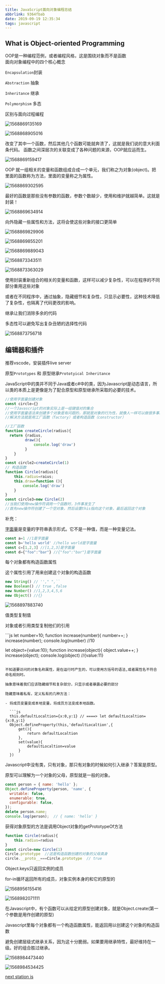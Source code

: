 ```yaml
---
title: JavaScript面向对象编程总结
abbrlink: 9364fbab
date: 2019-09-19 12:35:34
tags: javascript
---
```


## What is Object-oriented Programming

<div class="note info">OOP是一种编程范例，或者编程风格，这是围绕对象而不是函数</div>
面向对象编程中的四个核心概念

`Encapsulation`封装

`Abstraction` 抽象

`Inheritance` 继承

`Polymorphism` 多态

区别与面向过程编程

<!-- more-->

![1568869135169](JavaScript%E9%9D%A2%E5%90%91%E5%AF%B9%E8%B1%A1%E7%BC%96%E7%A8%8B%E6%80%BB%E7%BB%93/1568869135169.png)

![1568868905016](JavaScript%E9%9D%A2%E5%90%91%E5%AF%B9%E8%B1%A1%E7%BC%96%E7%A8%8B%E6%80%BB%E7%BB%93/1568868905016.png)

<div class="note danger">改变了其中一个函数，然后其他几个函数可能就奔溃了，这就是我们说的意大利面条代码。
函数之间深层次的关联变成了各种问题的来源，OOP就应运而生。</div>

![1568869159417](JavaScript%E9%9D%A2%E5%90%91%E5%AF%B9%E8%B1%A1%E7%BC%96%E7%A8%8B%E6%80%BB%E7%BB%93/1568869159417.png)

OOP 就一组相关的变量和函数组成合成一个单元，我们称之为对象(object)。把里面的函数称为方法，里面的变量称之为属性。

![1568869302595](JavaScript%E9%9D%A2%E5%90%91%E5%AF%B9%E8%B1%A1%E7%BC%96%E7%A8%8B%E6%80%BB%E7%BB%93/1568869302595.png)

最好的函数是那些没有参数的函数，参数个数越少，使用和维护就越简单。这就是封装！

![1568869634914](JavaScript%E9%9D%A2%E5%90%91%E5%AF%B9%E8%B1%A1%E7%BC%96%E7%A8%8B%E6%80%BB%E7%BB%93/1568869634914.png)

向外隐藏一些属性和方法，这将会使这些对象的接口更简单

![1568869829906](JavaScript%E9%9D%A2%E5%90%91%E5%AF%B9%E8%B1%A1%E7%BC%96%E7%A8%8B%E6%80%BB%E7%BB%93/1568869829906.png)

![1568869855201](JavaScript%E9%9D%A2%E5%90%91%E5%AF%B9%E8%B1%A1%E7%BC%96%E7%A8%8B%E6%80%BB%E7%BB%93/1568869855201.png)

![1568869889043](JavaScript%E9%9D%A2%E5%90%91%E5%AF%B9%E8%B1%A1%E7%BC%96%E7%A8%8B%E6%80%BB%E7%BB%93/1568869889043.png)

![1568873343511](JavaScript%E9%9D%A2%E5%90%91%E5%AF%B9%E8%B1%A1%E7%BC%96%E7%A8%8B%E6%80%BB%E7%BB%93/1568873343511.png)

![1568873363029](JavaScript%E9%9D%A2%E5%90%91%E5%AF%B9%E8%B1%A1%E7%BC%96%E7%A8%8B%E6%80%BB%E7%BB%93/1568873363029.png)

使用封装重新组合的相关的变量和函数，这样可以减少复杂性，可以在程序的不同部分重用这些对象

或者在不同程序中，通过抽象，隐藏细节和复杂性，只显示必要性，这种技术降低了复杂性，也隔离了代码更改的影响。

继承让我们消除多余的代码

多态性可以避免写出复杂丑陋的选择性代码

![1568873756718](JavaScript%E9%9D%A2%E5%90%91%E5%AF%B9%E8%B1%A1%E7%BC%96%E7%A8%8B%E6%80%BB%E7%BB%93/1568873756718.png)

## 编辑器和插件

推荐vscode，安装插件live server

原型`Prototypes` 和 原型继承`Prototyical Inheritance`

JavaScript中的类并不同于Java或者c#中的类，因为Javascript是动态语言，所以类的本质上是更像是为了配合原型和原型继承所采取的必要的技术。

```javascript
//使用字面量创建对象
const circle={} 
//一个Javascript的对象实际上是一组键值对的集合
//使用字面量语法来创建多个对象是有问题的，那就是对象的行为性，就像人一样可以做很多事就叫做行为性。
//解决方法就是用工厂函数（factory）或者构造函数（constructor）

//工厂函数
function createCircle(radius){
  return {radius,
         draw(){
             console.log('draw')
         }
    }
}
const circle2=createCircle(1)
// 构造函数
function Circle(radius){
    this.radius=raius;
    this.draw=function (){
        console.log('draw')
    }
}
const circle3=new Circle(2)
//当我们使用new操作符调用一个函数时，3件事发生了
//首先new操作符创建了一个空对象，然后设置this指向这个对象，最后返回这个对象
```

补充：

[字面量](https://www.baidu.com/s?wd=字面量&tn=SE_PcZhidaonwhc_ngpagmjz&rsv_dl=gh_pc_zhidao)是变量的字符串表示形式。它不是一种值，而是一种变量记法。

```javascript
const a=1 //1是字面量
const b='hello world' //hello world是字面量
const c=[1,2,3] //[1,2,3]是字面量
const d={"foo":"bar"} //{"foo":"bar"}是字面量
```

每个对象都有构造函数属性

这个属性引用了用来创建这个对象的构造函数

```javascript
new String() // ''," ",``
new Boolean() // true ,false
new Number() //1,2,3,4,5,6
new Object() //{}
```

![1568897883740](JavaScript%E9%9D%A2%E5%90%91%E5%AF%B9%E8%B1%A1%E7%BC%96%E7%A8%8B%E6%80%BB%E7%BB%93/1568897883740.png)

<div class="note info"><p>值类型复制值</p><p>对象或者引用类型复制他们的引用</p></div>
```js
let number=10;
function increase(number){
    number++;
}
increase(number);
console.log(number) //10

let object={value:10};
function increase(object){
    object.value++;
}
increase(object);
console.log(object) //{value:11}
```

不知道要访问的对象名称属性，是在运行时产生的，可以使用方括号的语法,或者属性名不符合命名规则时。

抽象意味着我们应该隐藏细节和复杂部分，只显示或者暴露必要的部分

隐藏意味着私有，定义私有的几种方法：

- 将成员变量变成本地变量，将成员方法变成本地函数。

  ```js
  this.defaultLocaltion={x:0,y:1} // ====> let defaultLocaltion={x:0,y:1}
  Object.defineProperty(this,'defaultLocaltion',{
      get(){
          return defaultLocaltion
      },
      set(value){
          defaultLocaltion=value
      }
  })
  ```


Javascript中没有类，只有对象，那只有对象的时候如何引入继承？答案是原型。

原型可以理解为一个对象的父母，原型就是一般的对象。

```javascript
const person = { name: 'hello' };
Object.defineProperty(person, 'name', {
  writable: false,
  enumerable: true,
  configurable: false,
});
delete person.name;
console.log(person);  // { name: 'hello' }

```

获得对象原型的方法是调用Object对象的getPrototypeOf方法

```js
function Circle(radius){
	this.radius=radius
}
const circle=new Circle(1)
Circle.prototype  //这是构造函数创建的对象的父母真身
circle.__proto__===Circle.prototype  // true
```

Object.keys只返回实例的成员

for-in循环返回所有的成员，对象实例本身的和它的原型的

![1568956155416](JavaScript%E9%9D%A2%E5%90%91%E5%AF%B9%E8%B1%A1%E7%BC%96%E7%A8%8B%E6%80%BB%E7%BB%93/1568956155416.png)



![1568982071111](JavaScript%E9%9D%A2%E5%90%91%E5%AF%B9%E8%B1%A1%E7%BC%96%E7%A8%8B%E6%80%BB%E7%BB%93/1568982071111.png)

在Javascript中，有个函数可以从给定的原型创建对象，就是Object.create(第一个参数是用作创建的原型)



Javascript里每个对象都有一个构造函数属性，能返回用以创建这个对象的构造函数

避免创建层级式继承关系，因为这十分脆弱。如果要用继承特性，最好维持在一级。好的组合胜过继承。

![1568984473440](JavaScript%E9%9D%A2%E5%90%91%E5%AF%B9%E8%B1%A1%E7%BC%96%E7%A8%8B%E6%80%BB%E7%BB%93/1568984473440.png)

![1568984534425](JavaScript%E9%9D%A2%E5%90%91%E5%AF%B9%E8%B1%A1%E7%BC%96%E7%A8%8B%E6%80%BB%E7%BB%93/1568984534425.png)

[next station is](https://www.bilibili.com/video/av35179218/?p=35)